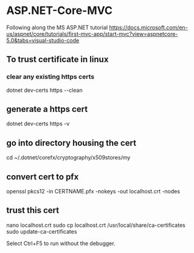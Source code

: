 # ASP.NET-Core-MVC
Following along the MS ASP.NET tutorial
https://docs.microsoft.com/en-us/aspnet/core/tutorials/first-mvc-app/start-mvc?view=aspnetcore-5.0&tabs=visual-studio-code

## To trust certificate in linux
   ### clear any existing https certs
   dotnet dev-certs https --clean

   ## generate a https cert
   dotnet dev-certs https -v

   ## go into directory housing the cert
   cd ~/.dotnet/corefx/cryptography/x509stores/my

   ## convert cert to pfx
   openssl pkcs12 -in CERTNAME.pfx -nokeys -out localhost.crt -nodes

   ## trust this cert
   nano localhost.crt
   sudo cp localhost.crt /usr/local/share/ca-certificates
   sudo update-ca-certificates

Select Ctrl+F5 to run without the debugger.